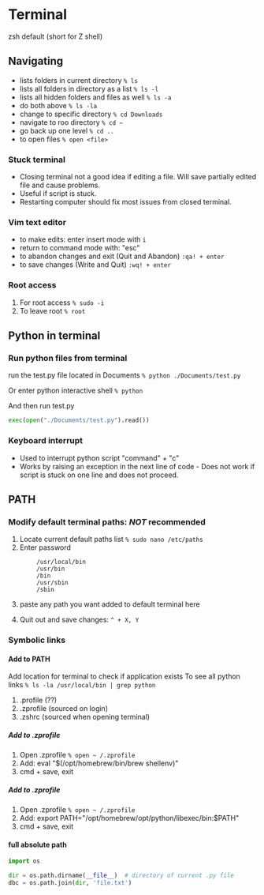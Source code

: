 # Terminal

zsh default (short for Z shell)

## Navigating

- lists folders in current directory  ```% ls``` 
- lists all folders in directory as a list  ```% ls -l```
- lists all hidden folders and files as well ```% ls -a```
- do both above ```% ls -la```
- change to specific directory ```% cd Downloads```
- navigate to roo directory ```% cd ~```
- go back up one level ```% cd ..```
- to open files  ```% open <file>```

### Stuck terminal
- Closing terminal not a good idea if editing a file. Will save partially edited file and cause problems. 
- Useful if script is stuck. 
- Restarting computer should fix most issues from closed terminal. 

### Vim text editor

- to make edits: enter insert mode with ```i```
- return to command mode with: "esc"
- to abandon changes and exit (Quit and Abandon) ```:qa! + enter ```
- to save changes (Write and Quit) ```:wq! + enter```

### Root access
1. For root access  ```% sudo -i```
2. To leave root  ```% root```

## Python in terminal

### Run python files from terminal

run the test.py file located in Documents  ```% python ./Documents/test.py```

Or enter python interactive shell  ```% python```

And then run test.py

```python
exec(open("./Documents/test.py").read())
```

### Keyboard interrupt
- Used to interrupt python script  "command" + "c"
- Works by raising an exception in the next line of code
        - Does not work if script is stuck on one line and does not proceed. 

## PATH

### Modify default terminal paths: ***NOT*** recommended

1. Locate current default paths list  ```% sudo nano /etc/paths```
2. Enter password
```text
        /usr/local/bin
        /usr/bin
        /bin
        /usr/sbin
        /sbin
```
3. paste any path you want added to default terminal here

4. Quit out and save changes: ```^ + X, Y```

### Symbolic links

#### Add to PATH
Add location for terminal to check if application exists
To see all python links  ```% ls -la /usr/local/bin | grep python```

1. .profile (??)
2. .zprofile (sourced on login)
3. .zshrc (sourced when opening terminal)

##### Add to .zprofile
1. Open .zprofile  ```% open ~ /.zprofile```
2. Add: eval "$(/opt/homebrew/bin/brew shellenv)"
3. cmd + save, exit

##### Add to .zprofile
1. Open .zprofile  ```% open ~ /.zprofile```
2. Add: export PATH="/opt/homebrew/opt/python/libexec/bin:$PATH"
3. cmd + save, exit



#### full absolute path

```python
import os

dir = os.path.dirname(__file__)  # directory of current .py file
dbc = os.path.join(dir, 'file.txt')
```